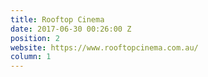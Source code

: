 ```yaml
---
title: Rooftop Cinema
date: 2017-06-30 00:26:00 Z
position: 2
website: https://www.rooftopcinema.com.au/
column: 1
---
```


